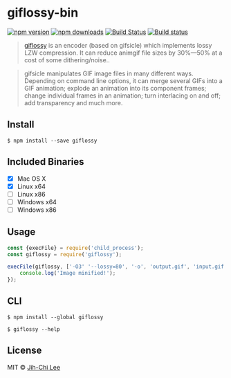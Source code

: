 # giflossy-bin 
[![npm version](https://img.shields.io/npm/v/giflossy.svg)](https://www.npmjs.com/package/giflossy) 
[![npm downloads](https://img.shields.io/npm/dm/giflossy.svg)](https://www.npmjs.com/package/giflossy) 
[![Build Status](https://travis-ci.org/jihchi/giflossy-bin.svg?branch=master)](https://travis-ci.org/jihchi/giflossy-bin) 
[![Build status](https://ci.appveyor.com/api/projects/status/lblrhmvt58uyqcmc?svg=true)](https://ci.appveyor.com/project/jihchi/giflossy-bin)

> [giflossy](https://github.com/pornel/giflossy) is an encoder (based on gifsicle) which implements lossy LZW compression. It can reduce animgif file sizes by 30%—50% at a cost of some dithering/noise..

> gifsicle manipulates GIF image files in many different ways. Depending on command line options, it can merge several GIFs into a GIF animation; explode an animation into its component frames; change individual frames in an animation; turn interlacing on and off; add transparency and much more.

## Install

```
$ npm install --save giflossy
```

## Included Binaries

- [x] Mac OS X
- [x] Linux x64
- [ ] Linux x86
- [ ] Windows x64
- [ ] Windows x86

## Usage

```js
const {execFile} = require('child_process');
const giflossy = require('giflossy');

execFile(giflossy, ['-O3' '--lossy=80', '-o', 'output.gif', 'input.gif'], err => {
	console.log('Image minified!');
});
```


## CLI

```
$ npm install --global giflossy
```

```
$ giflossy --help
```


## License

MIT © [Jih-Chi Lee](https://github.com/jihchi)
